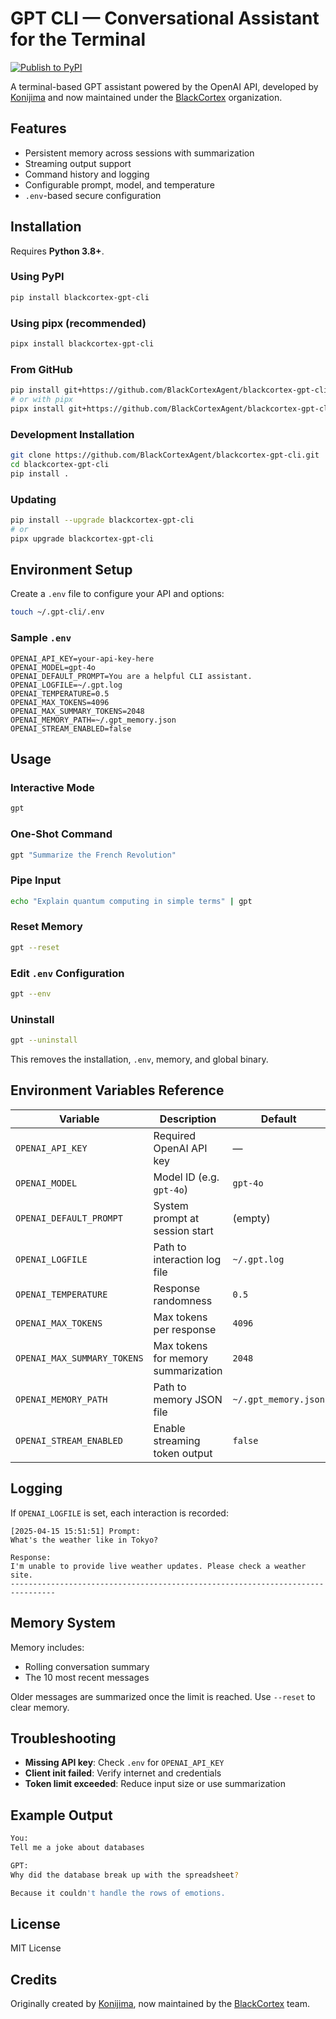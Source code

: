# GPT CLI — Conversational Assistant for the Terminal

[![Publish to PyPI](https://github.com/BlackCortexAgent/blackcortex-gpt-cli/actions/workflows/publish.yml/badge.svg)](https://github.com/BlackCortexAgent/blackcortex-gpt-cli/actions/workflows/publish.yml)

A terminal-based GPT assistant powered by the OpenAI API, developed by [Konijima](https://github.com/Konijima) and now maintained under the [BlackCortex](https://github.com/BlackCortexAgent/) organization.

## Features

- Persistent memory across sessions with summarization
- Streaming output support
- Command history and logging
- Configurable prompt, model, and temperature
- `.env`-based secure configuration

## Installation

Requires **Python 3.8+**.

### Using PyPI

```bash
pip install blackcortex-gpt-cli
```

### Using pipx (recommended)

```bash
pipx install blackcortex-gpt-cli
```

### From GitHub

```bash
pip install git+https://github.com/BlackCortexAgent/blackcortex-gpt-cli.git
# or with pipx
pipx install git+https://github.com/BlackCortexAgent/blackcortex-gpt-cli.git
```

### Development Installation

```bash
git clone https://github.com/BlackCortexAgent/blackcortex-gpt-cli.git
cd blackcortex-gpt-cli
pip install .
```

### Updating

```bash
pip install --upgrade blackcortex-gpt-cli
# or
pipx upgrade blackcortex-gpt-cli
```

## Environment Setup

Create a `.env` file to configure your API and options:

```bash
touch ~/.gpt-cli/.env
```

### Sample `.env`

```env
OPENAI_API_KEY=your-api-key-here
OPENAI_MODEL=gpt-4o
OPENAI_DEFAULT_PROMPT=You are a helpful CLI assistant.
OPENAI_LOGFILE=~/.gpt.log
OPENAI_TEMPERATURE=0.5
OPENAI_MAX_TOKENS=4096
OPENAI_MAX_SUMMARY_TOKENS=2048
OPENAI_MEMORY_PATH=~/.gpt_memory.json
OPENAI_STREAM_ENABLED=false
```

## Usage

### Interactive Mode

```bash
gpt
```

### One-Shot Command

```bash
gpt "Summarize the French Revolution"
```

### Pipe Input

```bash
echo "Explain quantum computing in simple terms" | gpt
```

### Reset Memory

```bash
gpt --reset
```

### Edit `.env` Configuration

```bash
gpt --env
```

### Uninstall

```bash
gpt --uninstall
```

This removes the installation, `.env`, memory, and global binary.

## Environment Variables Reference

| Variable                     | Description                                         | Default                |
|-----------------------------|-----------------------------------------------------|------------------------|
| `OPENAI_API_KEY`            | Required OpenAI API key                             | —                      |
| `OPENAI_MODEL`              | Model ID (e.g. `gpt-4o`)                            | `gpt-4o`               |
| `OPENAI_DEFAULT_PROMPT`     | System prompt at session start                      | (empty)                |
| `OPENAI_LOGFILE`            | Path to interaction log file                        | `~/.gpt.log`           |
| `OPENAI_TEMPERATURE`        | Response randomness                                 | `0.5`                  |
| `OPENAI_MAX_TOKENS`         | Max tokens per response                             | `4096`                 |
| `OPENAI_MAX_SUMMARY_TOKENS` | Max tokens for memory summarization                 | `2048`                 |
| `OPENAI_MEMORY_PATH`        | Path to memory JSON file                            | `~/.gpt_memory.json`   |
| `OPENAI_STREAM_ENABLED`     | Enable streaming token output                       | `false`                |

## Logging

If `OPENAI_LOGFILE` is set, each interaction is recorded:

```
[2025-04-15 15:51:51] Prompt:
What's the weather like in Tokyo?

Response:
I'm unable to provide live weather updates. Please check a weather site.
--------------------------------------------------------------------------------
```

## Memory System

Memory includes:

- Rolling conversation summary
- The 10 most recent messages

Older messages are summarized once the limit is reached. Use `--reset` to clear memory.

## Troubleshooting

- **Missing API key**: Check `.env` for `OPENAI_API_KEY`
- **Client init failed**: Verify internet and credentials
- **Token limit exceeded**: Reduce input size or use summarization

## Example Output

```bash
You:
Tell me a joke about databases

GPT:
Why did the database break up with the spreadsheet?

Because it couldn't handle the rows of emotions.
```

## License

MIT License

## Credits

Originally created by [Konijima](https://github.com/Konijima), now maintained by the [BlackCortex](https://github.com/BlackCortexAgent) team.
